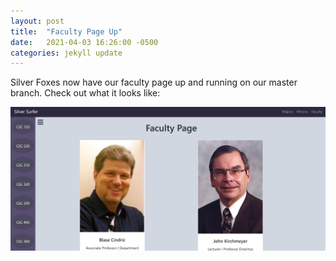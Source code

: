 ```yaml
---
layout: post
title:  "Faculty Page Up"
date:   2021-04-03 16:26:00 -0500
categories: jekyll update
---
```


Silver Foxes now have our faculty page up and running on our master branch. Check out what it looks like:


![faculty page](/assets/img/facultyPage.png "Faculty Page")

